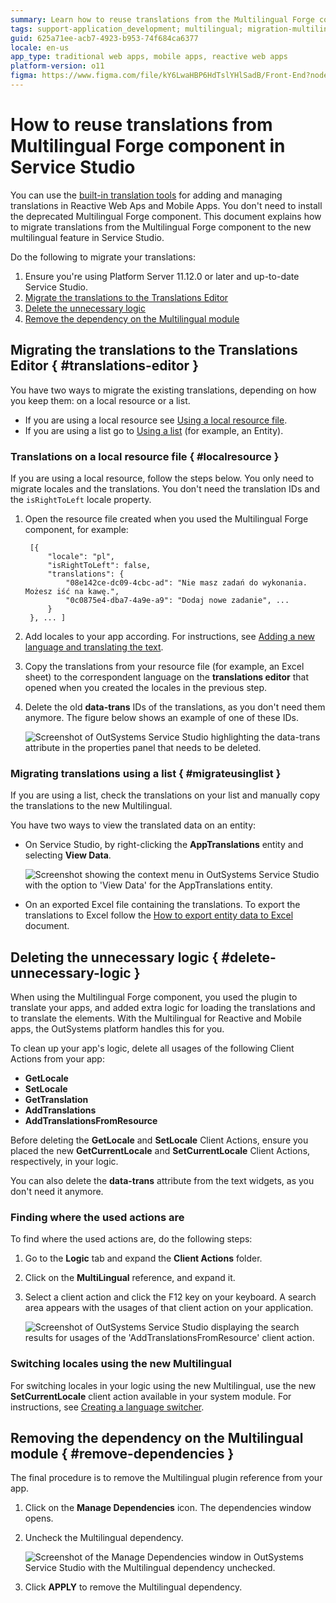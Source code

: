 ```yaml
---
summary: Learn how to reuse translations from the Multilingual Forge component in Service Studio translation management. This feature is in Technical Preview.
tags: support-application_development; multilingual; migration-multilingual-translations; multilingual-service-studio
guid: 625a71ee-acb7-4923-b953-74f684ca6377
locale: en-us
app_type: traditional web apps, mobile apps, reactive web apps
platform-version: o11
figma: https://www.figma.com/file/kY6LwaHBP6HdTslYHlSadB/Front-End?node-id=844:103
---
```


# How to reuse translations from Multilingual Forge component in Service Studio

You can use the [built-in translation tools](https://success.outsystems.com/Documentation/11/Developing_an_Application/Design_UI/Multilingual_Reactive_Web_and_Mobile_Apps) for adding and managing translations in Reactive Web Aps and Mobile Apps. You don't need to install the deprecated Multilingual Forge component. This document explains how to migrate translations from the Multilingual Forge component to the new multilingual feature in Service Studio.

Do the following to migrate your translations:

1. Ensure you're using Platform Server 11.12.0 or later and up-to-date Service Studio.
1. [Migrate the translations to the Translations Editor](#translations-editor)
1. [Delete the unnecessary logic](#delete-unnecessary-logic)
1. [Remove the dependency on the Multilingual module](#remove-dependencies)

## Migrating the translations to the Translations Editor { #translations-editor }

You have two ways to migrate the existing translations, depending on how you keep them: on a local resource or a list.

* If you are using a local resource see [Using a local resource file](#localresource).
* If you are using a list go to [Using a list](#migrateusinglist) (for example, an Entity).

### Translations on a local resource file { #localresource }

If you are using a local resource, follow the steps below. You only need to migrate locales and the translations. You don't need the translation IDs and the `isRightToLeft` locale property.

1. Open the resource file created when you used the Multilingual Forge component, for example:

        [{
            "locale": "pl",
            "isRightToLeft": false,
            "translations": {
                "08e142ce-dc09-4cbc-ad": "Nie masz zadań do wykonania. Możesz iść na kawę.",
                "0c0875e4-dba7-4a9e-a9": "Dodaj nowe zadanie", ...
            } 
        }, ... ]

1. Add locales to your app according. For instructions, see [Adding a new language and translating the text](https://success.outsystems.com/Documentation/11/Developing_an_Application/Design_UI/Multilingual_Reactive_Web_and_Mobile_Apps/Translate_your_app#Adding_a_new_language_and_translating_the_text).

1. Copy the translations from your resource file (for example, an Excel sheet) to the correspondent language on the **translations editor** that opened when you created the locales in the previous step.

1. Delete the old **data-trans** IDs of the translations, as you don't need them anymore. The figure below shows an example of one of these IDs.

    ![Screenshot of OutSystems Service Studio highlighting the data-trans attribute in the properties panel that needs to be deleted.](images/multilingual-ids-to-delete.png "OutSystems Service Studio showing data-trans IDs to delete")

### Migrating translations using a list { #migrateusinglist }

If you are using a list, check the translations on your list and manually copy the translations to the new Multilingual.

You have two ways to view the translated data on an entity:

* On Service Studio, by right-clicking the **AppTranslations** entity and selecting **View Data**.

    ![Screenshot showing the context menu in OutSystems Service Studio with the option to 'View Data' for the AppTranslations entity.](images/multilingual-migration-data-list.png "Viewing translation data in Service Studio")

* On an exported Excel file containing the translations. To export the translations to Excel follow the [How to export entity data to Excel](../../data/export-entity-data-excel/faq.md) document.

## Deleting the unnecessary logic { #delete-unnecessary-logic }

When using the Multilingual Forge component, you used the plugin to translate your apps, and added extra logic for loading the translations and to translate the elements. With the Multilingual for Reactive and Mobile apps, the OutSystems platform handles this for you.

To clean up your app's logic, delete all usages of the following Client Actions from your app:

* **GetLocale**
* **SetLocale**
* **GetTranslation**
* **AddTranslations**
* **AddTranslationsFromResource**

<div class="info" markdown="1">

Before deleting the **GetLocale** and **SetLocale** Client Actions, ensure you placed the new **GetCurrentLocale** and **SetCurrentLocale** Client Actions, respectively, in your logic. 

</div>

You can also delete the **data-trans** attribute from the text widgets, as you don't need it anymore.

### Finding where the used actions are

To find where the used actions are, do the following steps:	

1. Go to the **Logic** tab and expand the **Client Actions** folder.

1. Click on the **MultiLingual** reference, and expand it.

1. Select a client action and click the F12 key on your keyboard. A search area appears with the usages of that client action on your application.

    ![Screenshot of OutSystems Service Studio displaying the search results for usages of the 'AddTranslationsFromResource' client action.](images/multilingual-client-actions.png "Finding client action usages in OutSystems")

### Switching locales using the new Multilingual

For switching locales in your logic using the new Multilingual, use the new **SetCurrentLocale** client action available in your system module. For instructions, see [Creating a language switcher](https://success.outsystems.com/Documentation/11/Developing_an_Application/Design_UI/Multilingual_Reactive_Web_and_Mobile_Apps/Translate_your_app#Creating_a_language_switcher).

## Removing the dependency on the Multilingual module { #remove-dependencies }

The final procedure is to remove the Multilingual plugin reference from your app.

1. Click on the **Manage Dependencies** icon. The dependencies window opens.

1. Uncheck the Multilingual dependency.

    ![Screenshot of the Manage Dependencies window in OutSystems Service Studio with the Multilingual dependency unchecked.](images/multilingual-remove-dependency.png "Removing Multilingual dependency in OutSystems")

1. Click **APPLY** to remove the Multilingual dependency.

